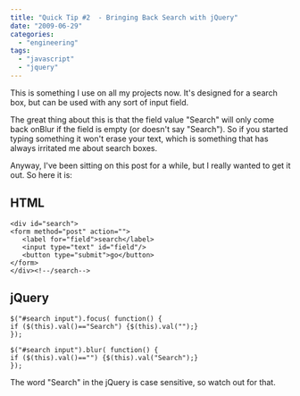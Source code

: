 ```yaml
---
title: "Quick Tip #2  - Bringing Back Search with jQuery"
date: "2009-06-29"
categories: 
  - "engineering"
tags: 
  - "javascript"
  - "jquery"
---
```


This is something I use on all my projects now. It's designed for a search box, but can be used with any sort of input field.

The great thing about this is that the field value "Search" will only come back onBlur if the field is empty (or doesn't say "Search"). So if you started typing something it won't erase your text, which is something that has always irritated me about search boxes.

Anyway, I've been sitting on this post for a while, but I really wanted to get it out. So here it is:

## HTML

```
<div id="search">
<form method="post" action="">
   <label for="field">search</label>
   <input type="text" id="field"/>
   <button type="submit">go</button>
</form>
</div><!--/search-->
```

## jQuery

```
$("#search input").focus( function() {
if ($(this).val()=="Search") {$(this).val("");}
});
	
$("#search input").blur( function() {
if ($(this).val()=="") {$(this).val("Search");}
});
```

The word "Search" in the jQuery is case sensitive, so watch out for that.
